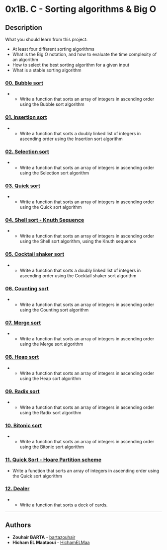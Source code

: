 # 0x1B. C - Sorting algorithms & Big O

## Description
What you should learn from this project:

* At least four different sorting algorithms
* What is the Big O notation, and how to evaluate the time complexity of an algorithm
* How to select the best sorting algorithm for a given input
* What is a stable sorting algorithm

### [00. Bubble sort](./0-bubble_sort.c)
* - Write a function that sorts an array of integers in ascending order using the Bubble sort algorithm   

### [01. Insertion sort](./1-insertion_sort_list.c)
* - Write a function that sorts a doubly linked list of integers in ascending order using the Insertion sort algorithm

### [02. Selection sort](./2-selection_sort.c)
* - Write a function that sorts an array of integers in ascending order using the Selection sort algorithm

### [03. Quick sort](./3-quick_sort.c)
* - Write a function that sorts an array of integers in ascending order using the Quick sort algorithm

### [04. Shell sort - Knuth Sequence](./100-shell_sort.c)
* - Write a function that sorts an array of integers in ascending order using the Shell sort algorithm, using the Knuth sequence

### [05. Cocktail shaker sort](./101-cocktail_sort_list.c)
* - Write a function that sorts a doubly linked list of integers in ascending order using the Cocktail shaker sort algorithm

### [06. Counting sort](./102-counting_sort.c)
* - Write a function that sorts an array of integers in ascending order using the Counting sort algorithm

### [07. Merge sort](./103-merge_sort.c)
* - Write a function that sorts an array of integers in ascending order using the Merge sort algorithm

### [08. Heap sort](./104-heap_sort.c)
* - Write a function that sorts an array of integers in ascending order using the Heap sort algorithm

### [09. Radix sort](./105-radix_sort.c)
* - Write a function that sorts an array of integers in ascending order using the Radix sort algorithm

### [10. Bitonic sort](./106-bitonic_sort.c)
* - Write a function that sorts an array of integers in ascending order using the Bitonic sort algorithm

### [11. Quick Sort - Hoare Partition scheme](./107-quick_sort_hoare.c)
* Write a function that sorts an array of integers in ascending order using the Quick sort algorithm

### [12. Dealer](./1000-sort_deck.c)
* - Write a function that sorts a deck of cards.

---

## Authors
* **Zouhair BARTA** - [bartazouhair](https://github.com/bartazouhair)
* **Hicham  EL Maataoui** - [HichamELMaa](https://github.com/HichamELMaa)
